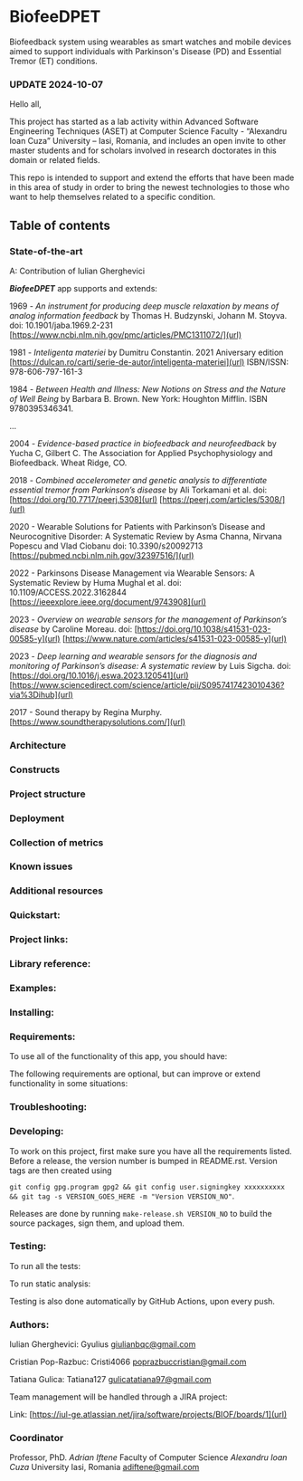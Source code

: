 # BiofeeDPET

Biofeedback system using wearables as smart watches and mobile devices aimed to support individuals with Parkinson's Disease (PD) and Essential Tremor (ET) conditions.


### UPDATE 2024-10-07

Hello all,

This project has started as a lab activity within Advanced Software Engineering Techniques (ASET) at Computer Science Faculty - “Alexandru Ioan Cuza” University – Iasi, Romania, and includes an open invite to other master students and for scholars involved in research doctorates in this domain or related fields.

This repo is intended to support and extend the efforts that have been made in this area of study in order to bring the newest technologies to those who want to help themselves related to a specific condition.



## Table of contents

### State-of-the-art

A: Contribution of Iulian Gherghevici


***BiofeeDPET*** app supports and extends:

1969 - _An instrument for producing deep muscle relaxation by means of analog information feedback_ by Thomas H. Budzynski, Johann M. Stoyva. 
       doi: 10.1901/jaba.1969.2-231  [https://www.ncbi.nlm.nih.gov/pmc/articles/PMC1311072/](url)

1981 - _Inteligenta materiei_ by Dumitru Constantin. 2021 Aniversary edition  [https://dulcan.ro/carti/serie-de-autor/inteligenta-materiei](url) ISBN/ISSN: 978-606-797-161-3

1984 - _Between Health and Illness: New Notions on Stress and the Nature of Well Being_ by Barbara B. Brown. New York: Houghton Mifflin. ISBN 9780395346341.

...

2004 - _Evidence-based practice in biofeedback and neurofeedback_ by Yucha C, Gilbert C. The Association for Applied Psychophysiology and Biofeedback. Wheat Ridge, CO.


2018 - _Combined accelerometer and genetic analysis to differentiate essential tremor from Parkinson’s disease_ by Ali Torkamani et al.
       doi: [https://doi.org/10.7717/peerj.5308](url)  [https://peerj.com/articles/5308/](url)

2020 - Wearable Solutions for Patients with Parkinson’s Disease and Neurocognitive Disorder: A Systematic Review by Asma Channa, Nirvana Popescu and Vlad Ciobanu
       doi: 10.3390/s20092713  [https://pubmed.ncbi.nlm.nih.gov/32397516/](url)

2022 - Parkinsons Disease Management via Wearable Sensors: A Systematic Review by Huma Mughal et al.
       doi:  10.1109/ACCESS.2022.3162844  [https://ieeexplore.ieee.org/document/9743908](url)

2023 - _Overview on wearable sensors for the management of Parkinson’s disease_ by Caroline Moreau. 
       doi: [https://doi.org/10.1038/s41531-023-00585-y](url) [https://www.nature.com/articles/s41531-023-00585-y](url)

2023 - _Deep learning and wearable sensors for the diagnosis and monitoring of Parkinson’s disease: A systematic review_ by Luis Sigcha.
       doi: [https://doi.org/10.1016/j.eswa.2023.120541](url)  [https://www.sciencedirect.com/science/article/pii/S0957417423010436?via%3Dihub](url)

2017 - Sound therapy by Regina Murphy. [https://www.soundtherapysolutions.com/](url)

### Architecture

### Constructs

### Project structure

### Deployment

### Collection of metrics

### Known issues

### Additional resources





### Quickstart:


### Project links:


### Library reference:


### Examples:


### Installing:


### Requirements:

To use all of the functionality of this app, you should have:

The following requirements are optional, but can improve or extend functionality in some situations:

### Troubleshooting:

### Developing:
To work on this project, first make sure you have all the requirements listed.
Before a release, the version number is bumped in README.rst.
Version tags are then created using

`git config gpg.program gpg2 && git config user.signingkey xxxxxxxxxx && git tag -s VERSION_GOES_HERE -m "Version VERSION_NO"`.

Releases are done by running `make-release.sh VERSION_NO` to build the source packages, sign them, and upload them.

### Testing:
To run all the tests:

To run static analysis:

Testing is also done automatically by GitHub Actions, upon every push.

### Authors:
Iulian Gherghevici: Gyulius <giulianbqc@gmail.com>

Cristian Pop-Razbuc: Cristi4066 <poprazbuccristian@gmail.com>

Tatiana Gulica: Tatiana127 <gulicatatiana97@gmail.com>

Team management will be handled through a JIRA project:

Link: [https://iul-ge.atlassian.net/jira/software/projects/BIOF/boards/1](url)

### Coordinator
Professor, PhD. _Adrian Iftene_
Faculty of Computer Science
_Alexandru Ioan Cuza_ University
Iasi, Romania
<adiftene@gmail.com>



